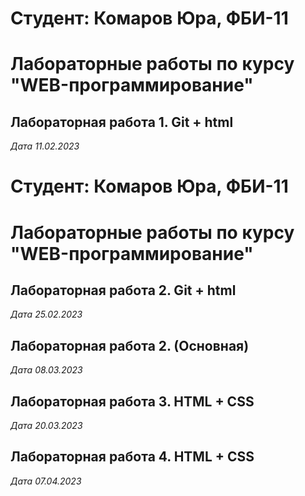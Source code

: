 # Студент: Комаров Юра, ФБИ-11

# Лабораторные работы по курсу "WEB-программирование"

## Лабораторная работа 1. Git + html

*Дата 11.02.2023*

# Студент: Комаров Юра, ФБИ-11

# Лабораторные работы по курсу "WEB-программирование"

## Лабораторная работа 2. Git + html

*Дата 25.02.2023*

## Лабораторная работа 2. (Основная)

*Дата 08.03.2023*

## Лабораторная работа 3. HTML + CSS

*Дата 20.03.2023*

## Лабораторная работа 4. HTML + CSS

*Дата 07.04.2023*